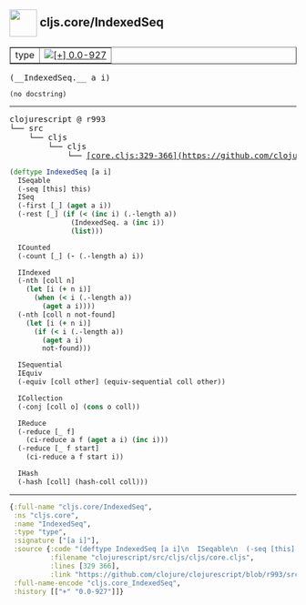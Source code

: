 ## <img width="48px" valign="middle" src="http://i.imgur.com/Hi20huC.png"> cljs.core/IndexedSeq

 <table border="1">
<tr>
<td>type</td>
<td><a href="https://github.com/cljsinfo/api-refs/tree/0.0-927"><img valign="middle" alt="[+] 0.0-927" src="https://img.shields.io/badge/+-0.0--927-lightgrey.svg"></a> </td>
</tr>
</table>

 <samp>
(__IndexedSeq.__ a i)<br>
</samp>

```
(no docstring)
```

---

 <pre>
clojurescript @ r993
└── src
    └── cljs
        └── cljs
            └── <ins>[core.cljs:329-366](https://github.com/clojure/clojurescript/blob/r993/src/cljs/cljs/core.cljs#L329-L366)</ins>
</pre>

```clj
(deftype IndexedSeq [a i]
  ISeqable
  (-seq [this] this)
  ISeq
  (-first [_] (aget a i))
  (-rest [_] (if (< (inc i) (.-length a))
               (IndexedSeq. a (inc i))
               (list)))

  ICounted
  (-count [_] (- (.-length a) i))

  IIndexed
  (-nth [coll n]
    (let [i (+ n i)]
      (when (< i (.-length a))
        (aget a i))))
  (-nth [coll n not-found]
    (let [i (+ n i)]
      (if (< i (.-length a))
        (aget a i)
        not-found)))

  ISequential
  IEquiv
  (-equiv [coll other] (equiv-sequential coll other))

  ICollection
  (-conj [coll o] (cons o coll))

  IReduce
  (-reduce [_ f]
    (ci-reduce a f (aget a i) (inc i)))
  (-reduce [_ f start]
    (ci-reduce a f start i))

  IHash
  (-hash [coll] (hash-coll coll)))
```


---

```clj
{:full-name "cljs.core/IndexedSeq",
 :ns "cljs.core",
 :name "IndexedSeq",
 :type "type",
 :signature ["[a i]"],
 :source {:code "(deftype IndexedSeq [a i]\n  ISeqable\n  (-seq [this] this)\n  ISeq\n  (-first [_] (aget a i))\n  (-rest [_] (if (< (inc i) (.-length a))\n               (IndexedSeq. a (inc i))\n               (list)))\n\n  ICounted\n  (-count [_] (- (.-length a) i))\n\n  IIndexed\n  (-nth [coll n]\n    (let [i (+ n i)]\n      (when (< i (.-length a))\n        (aget a i))))\n  (-nth [coll n not-found]\n    (let [i (+ n i)]\n      (if (< i (.-length a))\n        (aget a i)\n        not-found)))\n\n  ISequential\n  IEquiv\n  (-equiv [coll other] (equiv-sequential coll other))\n\n  ICollection\n  (-conj [coll o] (cons o coll))\n\n  IReduce\n  (-reduce [_ f]\n    (ci-reduce a f (aget a i) (inc i)))\n  (-reduce [_ f start]\n    (ci-reduce a f start i))\n\n  IHash\n  (-hash [coll] (hash-coll coll)))",
          :filename "clojurescript/src/cljs/cljs/core.cljs",
          :lines [329 366],
          :link "https://github.com/clojure/clojurescript/blob/r993/src/cljs/cljs/core.cljs#L329-L366"},
 :full-name-encode "cljs.core_IndexedSeq",
 :history [["+" "0.0-927"]]}

```
